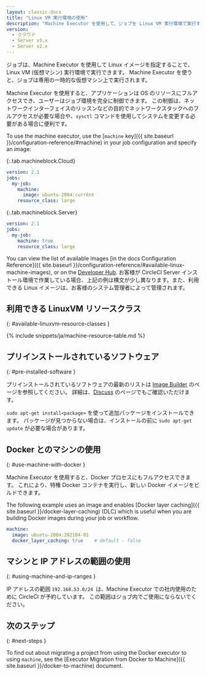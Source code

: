 ```yaml
---
layout: classic-docs
title: "Linux VM 実行環境の使用"
description: "Machine Executor を使用して、ジョブを Linux VM 実行環境で実行するように設定する方法を説明します。"
version:
  - クラウド
  - Server v3.x
  - Server v2.x
---
```


ジョブは、Machine Executor を使用して Linux イメージを指定することで、Linux VM (仮想マシン) 実行環境で実行できます。 Machine Executor を使うと、ジョブは専用の一時的な仮想マシン上で実行されます。

Machine Executor を使用すると、アプリケーションは OS のリソースにフルアクセスでき、ユーザーはジョブ環境を完全に制御できます。 この制御は、ネットワークインターフェイスのリッスンなどの目的でネットワークスタックへのフルアクセスが必要な場合や、`sysctl` コマンドを使用してシステムを変更する必要がある場合に便利です。

To use the machine executor, use the [`machine` key]({{ site.baseurl }}/configuration-reference/#machine) in your job configuration and specify an image:

{:.tab.machineblock.Cloud}
```yaml
version: 2.1
jobs:
  my-job:
    machine:
      image: ubuntu-2004:current
    resource_class: large
```

{:.tab.machineblock.Server}
```yaml
version: 2.1
jobs:
  my-job:
    machine: true
    resource_class: large
```

You can view the list of available images [in the docs Configuration Reference]({{ site.baseurl }}/configuration-reference/#available-linux-machine-images), or on the [Developer Hub](https://circleci.com/developer/images?imageType=machine). お客様が CircleCI Server インストール環境で作業している場合、上記の例は構文が少し異なります。また、利用できる Linux イメージは、お客様のシステム管理者によって管理されます。

## 利用できる LinuxVM リソースクラス
{: #available-linuxvm-resource-classes }

{% include snippets/ja/machine-resource-table.md %}

## プリインストールされているソフトウェア
{: #pre-installed-software }

プリインストールされているソフトウェアの最新のリストは [Image Builder](https://raw.githubusercontent.com/circleci/image-builder/picard-vm-image/provision.sh) のページを参照してください。 詳細は、[Discuss](https://discuss.circleci.com/tag/machine-images) のページでもご確認いただけます。

`sudo apt-get install<package>` を使って追加パッケージをインストールできます。 パッケージが見つからない場合は、インストールの前に `sudo apt-get update` が必要な場合があります。

## Docker とのマシンの使用
{:  #use-machine-with-docker }

Machine Executor を使用すると、Docker プロセスにもフルアクセスできます。 これにより、特権 Docker コンテナを実行し、新しい Docker イメージをビルドできます。

The following example uses an image and enables [Docker layer caching]({{ site.baseurl }}/docker-layer-caching) (DLC) which is useful when you are building Docker images during your job or workflow.

```yaml
machine:
  image: ubuntu-2004:202104-01
  docker_layer_caching: true    # default - false
```

## マシンと IP アドレスの範囲の使用
{: #using-machine-and-ip-ranges }

IP アドレスの範囲 `192.168.53.0/24 `は、Machine Executor での社内使用のために CircleCI が予約しています。 この範囲はジョブ内でご使用にならないでください。

## 次のステップ
{: #next-steps }

To find out about migrating a project from using the Docker executor to using `machine`, see the [Executor Migration from Docker to Machine]({{ site.baseurl }}/docker-to-machine) document.
